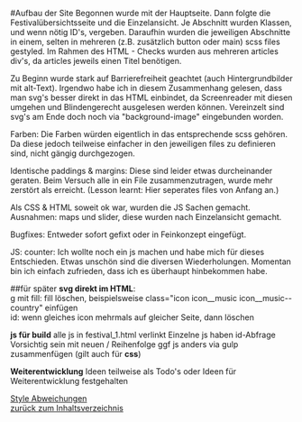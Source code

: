 #Aufbau der Site
Begonnen wurde mit der Hauptseite. Dann folgte die Festivalübersichtsseite
und die Einzelansicht. Je Abschnitt wurden Klassen, und wenn nötig 
ID's, vergeben. Daraufhin wurden die jeweiligen Abschnitte in einem, selten 
in mehreren (z.B. zusätzlich button oder main) scss files gestyled. 
Im Rahmen des HTML - Checks wurden aus mehreren articles div's, da 
articles jeweils einen Titel benötigen.   

Zu Beginn wurde stark auf 
Barrierefreiheit geachtet (auch Hintergrundbilder mit alt-Text). 
Irgendwo habe ich in diesem Zusammenhang gelesen, dass man svg's besser 
direkt in das HTML einbindet, da Screenreader mit diesen umgehen und 
 Blindengerecht ausgelesen werden können.  Vereinzelt sind svg's 
 am Ende doch noch via "background-image" eingebunden worden.
    
 Farben: Die Farben würden eigentlich in das entsprechende scss gehören. 
 Da diese jedoch teilweise einfacher
 in den jeweiligen files zu definieren sind, nicht gängig durchgezogen.
 
Identische paddings & margins: Diese sind leider etwas durcheinander geraten.
 Beim Versuch alle in ein File zusammenzutragen, wurde mehr zerstört als erreicht. 
 (Lesson learnt: Hier seperates files von Anfang an.) 
 
 Als CSS & HTML soweit ok war, wurden die JS Sachen gemacht. 
 Ausnahmen: maps und slider, diese wurden nach Einzelansicht gemacht.
 
 Bugfixes: Entweder sofort gefixt oder in Feinkonzept eingefügt.
 
 JS: counter: Ich wollte noch ein js machen und habe mich für dieses
 Entschieden. Etwas unschön sind die diversen Wiederholungen. Momentan 
 bin ich einfach zufrieden, dass ich es überhaupt hinbekommen habe.
 
 ##für später
 **svg direkt im HTML**:  
 g mit fill: fill löschen, beispielsweise class="icon  icon__music icon__music--country"
 einfügen  
 id: wenn gleiches icon mehrmals auf gleicher Seite, dann löschen  
 
 **js für build**
 alle js in festival_1.html verlinkt
 Einzelne js haben id-Abfrage
 Vorsichtig sein mit neuen / Reihenfolge
 ggf js anders via gulp zusammenfügen (gilt auch für **css**)

**Weiterentwicklung**
Ideen teilweise als Todo's oder Ideen für Weiterentwicklung festgehalten
 
 
[Style Abweichungen](style.md)  
 [zurück zum Inhaltsverzeichnis](../README.md)  